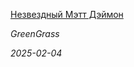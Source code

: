 <!--2025-02-04 16:30:16-->
<div class="yb">
  <a class="nodecor" href="/index.html?mir_kino/nezvezdnyj_mett_dejmon">
    <img class="preview" data-videoid="https://rutube.ru/play/embed/http://rutube.ru/video/fa0a6b642799b1599ced6b2853dda998/" src="http://pic.rutubelist.ru/video/2025-02-04/cc/ba/ccbac0d24f18701c145f439d7f8ff126.jpg" align="left" alt="">
  </a>
  <div class="inlbl text">
    <p><a class="nodecor" href="/index.html?mir_kino/nezvezdnyj_mett_dejmon">Незвездный Мэтт Дэймон</a></p>
    <p><i class="smaller2">GreenGrass</i></p>
    <i class="smaller3">2025-02-04</i>
  </div>
</div>
